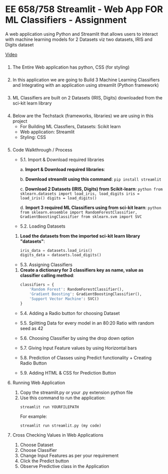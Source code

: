 # EE 658/758 Streamlit - Web App FOR ML Classifiers - Assignment

A web application using Python and Streamlit that allows users to interact with machine learning models for 2 Datasets viz two datasets, IRIS and Digits dataset

[Video ](your_video_link_here)


### 
1. The Entire Web application has python, CSS (for styling)

### 
2. In this application we are going to Build 3 Machine Learning Classifiers and Integrating with an application using streamlit (Python framework)

###
3. ML Classifiers are built on 2 Datasets (IRIS, Digits) downloaded from the sci-kit learn library

### 
4. Below are the Techstack (frameworks, libraries) we are using in this project
   - For Building ML Classfiers, Datasets: Scikit learn 
   - Web application: Streamlit
   - Styling: CSS

### 
5. Code Walkthrough / Process
 
	- 5.1. Import & Download required libraries 

	   a. **Import & Download required libraries**:
	      
	   b. **Download streamlit using this command**:
	      ```
	      pip install streamlit
	      ```
	      
	   c. **Download 2 Datasets (IRIS, Digits) from Scikit-learn**:
	      ```python
	      from sklearn.datasets import load_iris, load_digits
	      iris = load_iris()
	      digits = load_digits()
	      ```
	      
	   d. **Import 3 required ML Classifiers using from sci-kit learn**:
	      ```python
	      from sklearn.ensemble import RandomForestClassifier, GradientBoostingClassifier
	      from sklearn.svm import SVC
	      ```
	- 5.2. Loading Datasets

   1. **Load the datasets from the imported sci-kit learn library "datasets"**:
      ```python
      iris_data = datasets.load_iris()
      digits_data = datasets.load_digits()
      ```

	- 5.3. Assigning Classifiers

   1. **Create a dictionary for 3 classifiers key as name, value as classifier calling method**:
      ```python
      classifiers = {
          'Random Forest': RandomForestClassifier(),
          'Gradient Boosting': GradientBoostingClassifier(),
          'Support Vector Machine': SVC()
      }
      ```

	- 5.4. Adding a Radio button for choosing Dataset

	- 5.5. Splitting Data for every model in an 80:20 Ratio with random seed as 42

	- 5.6. Choosing Classifier by using the drop down option

	- 5.7. Giving Input Feature values by using Horizontal bars

	- 5.8. Prediction of Classes using Predict functionality + Creating Radio Button 

	- 5.9. Adding HTML & CSS for Prediction Button 

6. Running Web Application 

   1. Copy the streamlit.py or your .py extension python file 
   2. Use this command to run the application:
      ```
      streamlit run YOURFILEPATH
      ```
      For example: 
      ```
      streamlit run streamlit.py (my code)
      ```

7. Cross Checking Values in Web Applications 

   1. Choose Dataset
   2. Choose Classifier
   3. Change Input Features as per your requirement
   4. Click the Predict button
   5. Observe Predictive class in the Application
